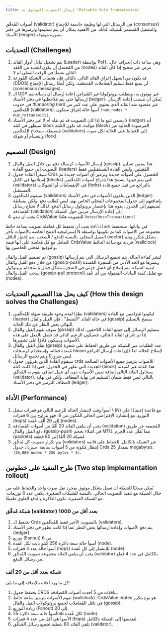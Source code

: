 ```yaml
---
title: إرسال التصويت الموثوق به (Reliable Vote Transmission)
---
```


أصوات المُدقّق (validator) هي الرسائل التي لها وظيفة حاسمة للإجماع (consensus) والتشغيل المُستمر للشبكة. لذلك، من الأهمية بمكان أن يتم تسليمها وترميزها في دفتر الأستاذ (ledger) بصورة موثوقة.

## التحديات (Challenges)

1. يتم تشغيل تبادل أدوار القائد (Leader) بواسطة PoH، وهي ساعة ذات إنجراف عالٍ. من المُحتمل أن يكون للعديد من العُقد (nodes) عرض غير صحيح إذا كان القائد التالي نشطًا في الوقت الفعلي أم لا.
2. قد يكون من السهل إغراق القائد التالي. بالتالي فإن هجمات الشبكة المُوزعة (DDOS) لن يمنع فقط تسليم المُعاملات المُنتظمة، ولكن أيضًا رسائل الإجماع (consensus messages).
3. الـ UDP غير موثوق به، ويتطلب بروتوكولنا غير المُتزامن إعادة إرسال أي رسالة يتم إرسالها حتى يتم مُلاحظتها في دفتر الأستاذ (ledger). يُمكن أن تتسبب إعادة الإرسال في حدوث _thundering herd_ غير مقصود ضد القائد الذي يحتوي على عدد كبير من المُدقّقين (validators). أسوأ حالة إغراق ستكون `(num_nodes * num_retransmits)`.
4. لا يضمن تتبع ما إذا كان التصويت قد تم نقله أم لا عبر دفتر الأستاذ (ledger) أنه سيظهر في كتلة block مؤكدة. قد تكون الكتلة (block) المرصودة الحالية غير مُنضبطة. سيحتاج المُدقّقين (validators) إلى الحفاظ على الحالة لكل صوت وإنقسام أو شوكة (fork).

## التصميم (Design)

1. إرسال الأصوات كرسالة دفع من خلال القيل والقال (gossip). هذا يضمن تسليم التصويت إلى جميع القادة (leaders) المُقبلين، وليس القادة المُستقبليين فقط.
2. سيقرأ القادة جدول Crds للحصول على أصوات جديدة وترميز أي أصوات جديدة تم إستلامها في الكتل (blocks) التي يقترحونها. يسمح هذا بإدراج أصوات المُدقّقين (validators) في الإنقسامات أو الشوكات (forks) بالتراجع من قبل جميع قادة المستقبل.
3. سيقوم لمُدقّقون (validators) الذين يتلقون الأصوات في دفتر الأستاذ (ledger) بإضافتهم إلى جدول المجموعات المحلي الخاص بهم، ليس كطلب دفع، ولكن ببساطة يُضيفهم إلى الجدول. يقوم هذا بإختصار بروتوكول رسائل الدفع، لذلك لا تحتاج رسائل المُصادقة (validation) إلى إعادة الإرسال مرتين حول الشبكة.
4. يجب أن تبدو CrdsValue للتصويت هكذا `Votes(Vec<Transaction>)`

يجب أن تحتفظ كل مُعاملة تصويت بساعة حائط `wallclock` في بياناتها. ستحتفظ إستراتيجية الدمج الخاصة بالأصوات بآخر N مجموعة من الأصوات كما تم تكوينها بواسطة العميل المحلي. بالنسبة للدفع / السحب، يتم إجتياز الناقل (vector) بشكل مُتكرر ويتم التعامل مع كل مُعاملة على أنها قيمة CrdsValue فردية مع ساعة الحائط (wallclock) والتوقيع المحلي الخاصين بها.

تم تصميم القيل والقال (gossip) لنشر كفاءة الحالة. يتم تجميع الرسائل التي يتم إرسالها من خلال دفع القيل والقال (gossip-push) ونشرها مع الحد الأدنى من الشجرة المُمتدة لبقية الشبكة. يتم إصلاح أي فشل جزئي في الشجرة بشكل فعال بإستخدام بروتوكول سحب القيل والقال (gossip-pull protocol) مع تقليل كمية البيانات المنقولة بين أي عُقد (nodes).

## كيف يحل هذا التصميم التحديات (How this design solves the Challenges)

1. نظرًا لعدم وجود طريقة سهلة للمُدقّقين (validators) ليكونوا مُتزامنين مع القادة (leader) في حالة القائد "النشط" ، فإن القيل والقال (gossip) يسمح بالتسليم النهائي بغض النظر عن تلك الحالة.
2. سوف تقوم القيل والقال (gossip) بتسليم الرسائل إلى جميع القادة اللاحقين، لذلك إذا تم إغراق القائد الحالي، فسيكون الزعيم التالي قد حصل بالفعل على هذه الأصوات وسيكون قادرًا على تشفيرها.
3. تقلل القيل والقال (gossip) عدد الطلبات عبر الشبكة عن طريق الحفاظ على شجرة مُمتدة فعالة، وإستخدام مُرشحات bloom لإصلاح الحالة. لذا فإن إعادة إرسال التراجع ليس ضروريًا ويتم تجميع الرسائل.
4. سيقوم القادة الذين يقرؤون جدول crds للأصوات بترميز جميع الأصوات الصالحة الجديدة التي تظهر في الجدول. حتى إذا كانت كتلة (block) هذا القائد غير مُقيدة، سيحاول القائد التالي إضافة نفس الأصوات دون أي عمل إضافي يقوم به المُدقّق (validator). بالتالي ليس فقط ضمان التسليم في نهاية المطاف، ولكن في نهاية المطاف الترميز في دفتر الأستاذ (ledger).

## الأداء (Performance)

1. أسوأ وقت لإنتشار الحالة للزعيم التالي هو قفزات سجل \ (N\) مع قاعدة إعتمادًا على التوزيع. مع إنتشارنا الإفتراضي الحالي المُكون من 6، فهو يتراوح بين 6 قفزات (hops) إلى 20 ألف عُقدة (nodes).
2. يجب أن يتلقى القائد 20 ألفًا من أصوات المُصادقة (validation) المُجمعة عن طريق دفع القيل والقال (gossip-push) في أشلاء بحجم MTU. مما يُقلل عدد الحِزم (packets) لشبكة 20 ألفًا إلى 80 قطعة.
3. يتم تكرار تصويت كل مُدقّق (validators) عبر الشبكة بالكامل. للحفاظ على قائمة إنتظار مُكونة من 5 أصوات سابقة، سيزداد جدول Crds بمقدار 25 megabytes. `(20,000 nodes * 256 bytes * 5)`.

## طرح التنفيذ على خطوتين (Two step implementation rollout)

يُمكن مبدئيًا للشبكة أن تعمل بشكل موثوق بمجرد نقل صوت واحد والحفاظ عليه من خلال الشبكة مع تنفيذ التصويت الحالي. بالنسبة للشبكات الصغيرة، يكفي عدد 6 توزيعات. مع الشبكة الصغيرة، تكون الذاكرة والدفع العلوي طفيفًا.

### شبكة مُدقّق (validator) بعدد أقل من 1000

1. تحتفظ الـ Crds بالتصويت الأخير فقط للمُدقّقين (validators).
2. يتم دفع الأصوات وإعادة إرسالها بغض النظر عما إذا كانت تظهر في دفتر الأستاذ (ledger).
3. توزيع (Fanout) من 6.
4. أسوأ حالة سعة ذاكرة 256 كيلو بايت لكل عُقدة (node).
5. أسوأ حالة عدد 4 قفزات (hops) للإنتشار إلى كل عُقدة (node).
6. يجب أن يتلقى القائد مجموعة تصويت المُدقّق (validator) بالكامل في عدد 4 قطع من رسائل الدفع.

### شبكة بعدد أقل من 20 ألف

كل ما ورد أعلاه بالإضافة إلى ما يلي:

1. يحتفظ جدول CRDS بناقلات من 5 أحدث أصوات المُصادقة.
2. تقوم الأصوات بترميز ساعة حائط (wallclock). CrdsValue::Votes هو نوع يتكرر في ناقل المُعاملات لجميع بروتوكولات القيل والقال (gossip).
3. زيادة التوزيع (Fanout) إلى 20.
4. أسوأ حالة سعة ذاكرة 25mb لكل عُقدة (node).
5. الأسوأ هي أقل من عدد 4 قفزات (hops) لتقديمها إلى الشبكة بالكامل.
6. تلقى القائد 80 شظية لجميع رسائل المُدقّق (validator).

